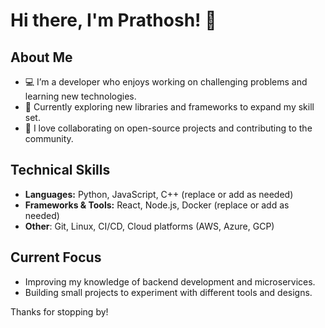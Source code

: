 # Hi there, I'm Prathosh! 👋

<!-- Badges or icons can go here (e.g., languages, tools, followers, etc.) -->
<!-- Example: [![GitHub followers](https://img.shields.io/github/followers/iamprathosh?label=Follow%20Me)](https://github.com/iamprathosh) -->

## About Me
- 💻 I’m a developer who enjoys working on challenging problems and learning new technologies.
- 🌱 Currently exploring new libraries and frameworks to expand my skill set.
- 👥 I love collaborating on open-source projects and contributing to the community.

## Technical Skills
- **Languages:** Python, JavaScript, C++ (replace or add as needed)
- **Frameworks & Tools:** React, Node.js, Docker (replace or add as needed)
- **Other**: Git, Linux, CI/CD, Cloud platforms (AWS, Azure, GCP)

## Current Focus
- Improving my knowledge of backend development and microservices.
- Building small projects to experiment with different tools and designs.

>

Thanks for stopping by!
